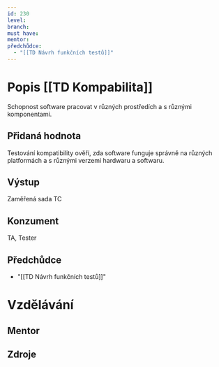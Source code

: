 ```yaml
---
id: 230
level: 
branch: 
must have: 
mentor: 
předchůdce: 
  - "[[TD Návrh funkčních testů]]"
---
```



# Popis [[TD Kompabilita]]
Schopnost software pracovat v různých prostředích a s různými komponentami.

## Přidaná hodnota
Testování kompatibility ověří, zda software funguje správně na různých platformách a s různými verzemi hardwaru a softwaru.

## Výstup
Zaměřená sada TC

## Konzument
TA, Tester

## Předchůdce

  - "[[TD Návrh funkčních testů]]"

# Vzdělávání


## Mentor


## Zdroje